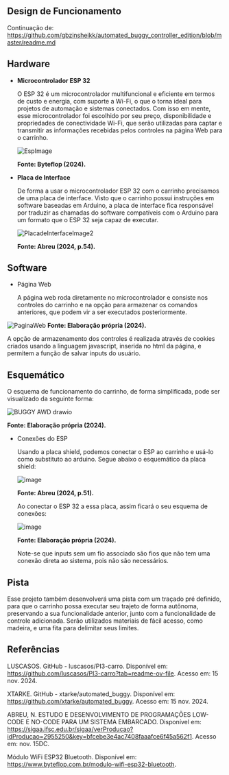 Design de Funcionamento
-----------------------------------------------------------------------------------------------------------------------------------------------------------------------------------------------------------------------------------------------------------------

Continuação de: https://github.com/gbzinsheikk/automated_buggy_controller_edition/blob/master/readme.md

Hardware
-----------------------------------------------------------------------------------------------------------------------------------------------------------------------------------------------------------------------------------------------------------------

- **Microcontrolador ESP 32**

  O ESP 32 é um microcontrolador multifuncional e eficiente em termos de custo e energia, com suporte a Wi-Fi, o que o torna ideal para projetos de automação e sistemas conectados. 
Com isso em mente, esse microcontrolador foi escolhido por seu preço, disponibilidade e propriedades de conectividade Wi-Fi, que serão utilizadas para captar e transmitir as informações recebidas pelos controles na página Web para o carrinho. 

  ![EspImage](https://github.com/user-attachments/assets/4fd17249-a83c-44d2-b61b-db54e8352292)

  **Fonte: Byteflop (2024).**

- **Placa de Interface**

  De forma a usar o microcontrolador ESP 32 com o carrinho precisamos de uma placa de interface. Visto que o carrinho possui instruções em software baseadas em Arduino, a placa de interface fica responsável por traduzir as chamadas do software compatíveis com
o Arduino para um formato que o ESP 32 seja capaz de executar.

  ![PlacadeInterfaceImage2](https://github.com/user-attachments/assets/75446d12-d3c9-4056-aed6-f27858e13b1e)

  **Fonte: Abreu (2024, p.54).**

Software
-----------------------------------------------------------------------------------------------------------------------------------------------------------------------------------------------------------------------------------------------------------------
- Página Web
  
  A página web roda diretamente no microcontrolador e consiste nos controles do carrinho e na opção para armazenar os comandos anteriores, que podem vir a ser executados posteriormente.

![PaginaWeb](https://github.com/user-attachments/assets/add8dadb-006c-4441-8cb5-9e02a48d5318)
  **Fonte: Elaboração própria (2024).**

  A opção de armazenamento dos controles é realizada através de cookies criados usando a linguagem javascript, inserida no html da página, e permitem a função de salvar inputs do usuário. 

Esquemático
-----------------------------------------------------------------------------------------------------------------------------------------------------------------------------------------------------------------------------------------------------------------

O esquema de funcionamento do carrinho, de forma simplificada, pode ser visualizado da seguinte forma:

  ![BUGGY AWD drawio](https://github.com/user-attachments/assets/fdd81e7c-ee75-462d-9032-700ec9fe861f)

  **Fonte: Elaboração própria (2024).**

- Conexões do ESP

  Usando a placa shield, podemos conectar o ESP ao carrinho e usá-lo como substituto ao arduino. Segue abaixo o esquemático da placa shield:

  ![image](https://github.com/user-attachments/assets/0776919d-c4cd-43e0-8e31-d755baa2ed92)

   **Fonte: Abreu (2024, p.51).**

  Ao conectar o ESP 32 a essa placa, assim ficará o seu esquema de conexões:

  ![image](https://github.com/user-attachments/assets/3f4a2d14-cbc5-45a2-b738-e352d939799e)

  **Fonte: Elaboração própria (2024).**

  Note-se que inputs sem um fio associado são fios que não tem uma conexão direta ao sistema, pois não são necessários.

Pista
----------------------------------------------------------------------------------------------------------------------------------------------------------------------------------------------------------------------------------------------------------------

Esse projeto também desenvolverá uma pista com um traçado pré definido, para que o carrinho possa executar seu trajeto de forma autônoma, preservando a sua funcionalidade anterior, junto com a funcionalidade de controle adicionada. Serão utilizados materiais de fácil acesso, como madeira, e uma fita para delimitar seus limites.


Referências
-----------------------------------------------------------------------------------------------------------------------------------------------------------------------------------------------------------------------------------------------------------------

LUSCASOS. GitHub - luscasos/PI3-carro. Disponível em: <https://github.com/luscasos/PI3-carro?tab=readme-ov-file>. Acesso em: 15 nov. 2024. 

XTARKE. GitHub - xtarke/automated_buggy. Disponível em: <https://github.com/xtarke/automated_buggy>. Acesso em: 15 nov. 2024. 

ABREU, N. ESTUDO E DESENVOLVIMENTO DE PROGRAMAÇÕES LOW-CODE E NO-CODE PARA UM SISTEMA EMBARCADO. Disponível em: <https://sigaa.ifsc.edu.br/sigaa/verProducao?idProducao=2955250&key=bfcebe3e4ac7408faaafce6f45a562f1>. Acesso em: nov. 15DC. 

Módulo WiFi ESP32 Bluetooth. Disponível em: <https://www.byteflop.com.br/modulo-wifi-esp32-bluetooth>. 
